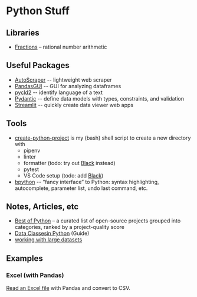 # Python Stuff

## Libraries

- [Fractions](https://docs.python.org/3.9/library/fractions.html?highlight=fraction) – rational number arithmetic

## Useful Packages

- [AutoScraper](https://github.com/alirezamika/autoscraper) -- lightweight web scraper
- [PandasGUI](https://github.com/adamerose/pandasgui) -- GUI for analyzing dataframes
- [pycld2](https://pypi.org/project/pycld2/) -- identify language of a text
- [Pydantic](https://pydantic-docs.helpmanual.io/usage/models/) -- define data models with types, constraints, and validation
- [Streamlit](https://www.streamlit.io) -- quickly create data viewer web apps

## Tools

- [create-python-project](scripts/create-python-project.sh) is my (bash) shell script to create a new directory with
  - pipenv
  - linter
  - formatter (todo: try out [Black](https://github.com/psf/black) instead)
  - pytest
  - VS Code setup (todo: add [Black](https://marcobelo.medium.com/setting-up-python-black-on-visual-studio-code-5318eba4cd00))
- [bpython](https://bpython-interpreter.org) -- “fancy interface” to Python: syntax highlighting, autocomplete, parameter list, undo last command, etc.

## Notes, Articles, etc

- [Best of Python](https://github.com/ml-tooling/best-of-python) – a curated list of open-source projects grouped into categories, ranked by a project-quality score
- [Data Classesin Python](https://realpython.com/python-data-classes/) (Guide)
- [working with large datasets](https://www.kaggle.com/rohanrao/tutorial-on-reading-large-datasets)

## Examples

### Excel (with Pandas)

[Read an Excel file](https://github.com/teroyks/excel2csv) with Pandas and convert to CSV.
